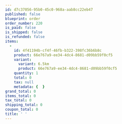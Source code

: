 ```yaml
---
id: d7c37056-95b0-45c0-968a-aab8cc22eb47
published: false
blueprint: order
order_number: 220
is_paid: false
is_shipped: false
is_refunded: false
items:
  -
    id: 4f41194b-cf4f-46fb-b322-398fc36b6b8c
    product: 66e767a9-ee34-4dc4-8681-d09bb59f0cf5
    variant:
      variant: 6.5km
      product: 66e767a9-ee34-4dc4-8681-d09bb59f0cf5
    quantity: 1
    total: 0
    tax: null
    metadata: {  }
grand_total: 0
items_total: 0
tax_total: 0
shipping_total: 0
coupon_total: 0
title: ' '
---
```

